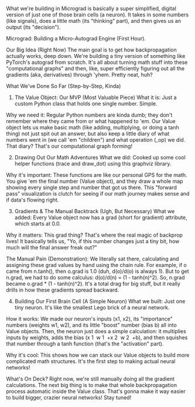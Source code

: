 What we're building in Micrograd is basically a super simplified, digital version of just one of those brain cells (a neuron). It takes in some numbers (like signals), does a little math (its "thinking" part), and then gives us an output (its "decision").

Micrograd: Building a Micro-Autograd Engine (First Hour).

Our Big Idea (Right Now)
The main goal is to get how backpropagation actually works, deep down. We're building a tiny version of something like PyTorch's autograd from scratch. It's all about turning math stuff into these "computational graphs" and then, like, super efficiently figuring out all the gradients (aka, derivatives) through 'yhem. Pretty neat, huh?

What We've Done So Far (Step-by-Step, Kinda)
1. The Value Object: Our MVP (Most Valuable Piece)
What it is: Just a custom Python class that holds one single number. Simple.

Why we need it: Regular Python numbers are kinda dumb; they don't remember where they came from or what happened to 'em. Our Value object lets us make basic math (like adding, multiplying, or doing a tanh thing) not just spit out an answer, but also keep a little diary of what numbers went in (we call 'em "children") and what operation (_op) we did. That diary? That's our computational graph forming!

2. Drawing Out Our Math Adventures
What we did: Cooked up some cool helper functions (trace and draw_dot) using this graphviz library.

Why it's important: These functions are like our personal GPS for the math. You give 'em the final number (Value object), and they draw a whole map showing every single step and number that got us there. This "forward pass" visualization is clutch for seeing if our math journey makes sense and if data's flowing right.

3. Gradients & The Manual Backtrack (Ugh, But Necessary)
What we added: Every Value object now has a grad (short for gradient) attribute, which starts at 0.0.

Why it matters: This grad thing? That's where the real magic of backprop lives! It basically tells us, "Yo, if this number changes just a tiny bit, how much will the final answer freak out?"

The Manual Pain (Demonstration): We literally sat there, calculating and assigning these grad values by hand using the chain rule. For example, if o came from n.tanh(), then o.grad is 1.0 (duh, d(o)/d(o) is always 1). But to get n.grad, we had to do some calculus: d(o)/d(n) = (1 - tanh(n)^2). So, n.grad became o.grad * (1 - tanh(n)^2). It's a total drag for big stuff, but it really drills in how these gradients spread backward.

4. Building Our First Brain Cell (A Simple Neuron)
What we built: Just one tiny neuron. It's like the smallest Lego brick of a neural network.

How it works: We made our neuron's inputs (x1, x2), its "importance" numbers (weights w1, w2), and its little "boost" number (bias b) all into Value objects. Then, the neuron just does a simple calculation: it multiplies inputs by weights, adds the bias (x 
1
​
 w 
1
​
 +x 
2
​
 w 
2
​
 +b), and then squishes that number through a tanh function (that's the "activation" part).

Why it's cool: This shows how we can stack our Value objects to build more complicated math structures. It's the first step to making actual neural networks!

What's On Deck?
Right now, we're still manually doing all the gradient calculations. The next big thing is to make that whole backpropagation process automatic inside the Value class. That's gonna make it way easier to build bigger, crazier neural networks! Stay tuned!
